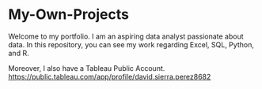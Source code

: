 # My-Own-Projects

Welcome to my portfolio.
I am an aspiring data analyst passionate about data. 
In this repository, you can see my work regarding Excel, SQL, Python, and R. 

Moreover, I also have a Tableau Public Account. 
https://public.tableau.com/app/profile/david.sierra.perez8682
